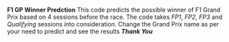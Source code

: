 **F1 GP Winner Predction**
This code predicts the possible winner of F1 Grand Prix based on 4 sessions before the race. 
The code takes *FP1*, *FP2*, *FP3* and *Qualifying* sessions into consideration. 
Change the Grand Prix name as per your need to predict and see the results
***Thank You***
